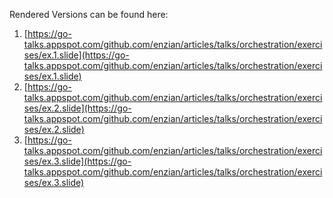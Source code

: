 Rendered Versions can be found here:
 1. [https://go-talks.appspot.com/github.com/enzian/articles/talks/orchestration/exercises/ex.1.slide](https://go-talks.appspot.com/github.com/enzian/articles/talks/orchestration/exercises/ex.1.slide)
 2. [https://go-talks.appspot.com/github.com/enzian/articles/talks/orchestration/exercises/ex.2.slide](https://go-talks.appspot.com/github.com/enzian/articles/talks/orchestration/exercises/ex.2.slide)
 3. [https://go-talks.appspot.com/github.com/enzian/articles/talks/orchestration/exercises/ex.3.slide](https://go-talks.appspot.com/github.com/enzian/articles/talks/orchestration/exercises/ex.3.slide)